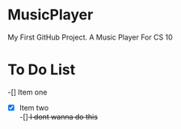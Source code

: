 # MusicPlayer
My First GitHub Project. A Music Player For CS 10

# To Do List
-[] Item one <br>
-[x] Item two <br>
-[]<del> I dont wanna do this</del>
